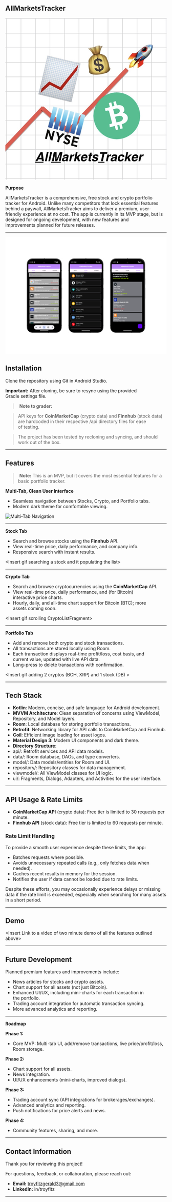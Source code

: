 ## **AllMarketsTracker**

![all_markets_zoomed.jpg](assets/all_markets_zoomed.jpg)

**Purpose**

AllMarketsTracker is a comprehensive, free stock and crypto portfolio tracker for Android. Unlike many competitors that lock essential features behind a paywall, AllMarketsTracker aims to deliver a premium, user-friendly experience at no cost. The app is currently in its MVP stage, but is designed for ongoing development, with new features and improvements planned for future releases.

---

![all_tabs.png](assets/all_tabs_bigger.png)

## **Installation**

Clone the repository using Git in Android Studio.

**Important:** After cloning, be sure to resync using the provided Gradle settings file.

> **Note to grader:**

> API keys for **CoinMarketCap** (crypto data) and **Finnhub** (stock data) are hardcoded in their respective /api directory files for ease of testing.

> The project has been tested by recloning and syncing, and should work out of the box.

---

## **Features**

> **Note:** This is an MVP, but it covers the most essential features for a basic portfolio tracker.

**Multi-Tab, Clean User Interface**

- Seamless navigation between Stocks, Crypto, and Portfolio tabs.
- Modern dark theme for comfortable viewing.

![Multi-Tab Navigation](assets/feat_1.gif)

---

**Stock Tab**

- Search and browse stocks using the **Finnhub** API.
- View real-time price, daily performance, and company info.
- Responsive search with instant results.

<Insert gif searching a stock and it populating the list>

---

**Crypto Tab**

- Search and browse cryptocurrencies using the **CoinMarketCap** API.
- View real-time price, daily performance, and (for Bitcoin) interactive price charts.
- Hourly, daily, and all-time chart support for Bitcoin (BTC); more assets coming soon.

<Insert gif scrolling CryptoListFragment>

---

**Portfolio Tab**

- Add and remove both crypto and stock transactions.
- All transactions are stored locally using Room.
- Each transaction displays real-time profit/loss, cost basis, and current value, updated with live API data.
- Long-press to delete transactions with confirmation.

<Insert gif adding 2 cryptos (BCH, XRP) and 1 stock (DB) >

---

## **Tech Stack**

- **Kotlin**: Modern, concise, and safe language for Android development.
- **MVVM Architecture**: Clean separation of concerns using ViewModel, Repository, and Model layers.
- **Room**: Local database for storing portfolio transactions.
- **Retrofit**: Networking library for API calls to CoinMarketCap and Finnhub.
- **Coil**: Efficient image loading for asset logos.
- **Material Design 3**: Modern UI components and dark theme.
- **Directory Structure**:
- api/: Retrofit services and API data models.
- data/: Room database, DAOs, and type converters.
- model/: Data models/entities for Room and UI.
- repository/: Repository classes for data management.
- viewmodel/: All ViewModel classes for UI logic.
- ui/: Fragments, Dialogs, Adapters, and Activities for the user interface.

---

## API Usage & Rate Limits

- **CoinMarketCap API** (crypto data):
Free tier is limited to 30 requests per minute.
- **Finnhub API** (stock data):
Free tier is limited to 60 requests per minute.

### **Rate Limit Handling**

To provide a smooth user experience despite these limits, the app:

- Batches requests where possible.
- Avoids unnecessary repeated calls (e.g., only fetches data when needed).
- Caches recent results in memory for the session.
- Notifies the user if data cannot be loaded due to rate limits.

Despite these efforts, you may occasionally experience delays or missing data if the rate limit is exceeded, especially when searching for many assets in a short period.

---

## **Demo**

<Insert Link to a video of two minute demo of all the features outlined above>

---

## **Future Development**

Planned premium features and improvements include:

- News articles for stocks and crypto assets.
- Chart support for all assets (not just Bitcoin).
- Enhanced UI/UX, including mini-charts for each transaction in the portfolio.
- Trading account integration for automatic transaction syncing.
- More advanced analytics and reporting.

---

**Roadmap**

**Phase 1:**

- Core MVP: Multi-tab UI, add/remove transactions, live price/profit/loss, Room storage.

**Phase 2:**

- Chart support for all assets.
- News integration.
- UI/UX enhancements (mini-charts, improved dialogs).

**Phase 3:**

- Trading account sync (API integrations for brokerages/exchanges).
- Advanced analytics and reporting.
- Push notifications for price alerts and news.

**Phase 4:**

- Community features, sharing, and more.

---

## **Contact Information**

Thank you for reviewing this project!

For questions, feedback, or collaboration, please reach out:

- **Email:** troyfitzgerald3@gmail.com
- **LinkedIn:** in/troyfitz

---